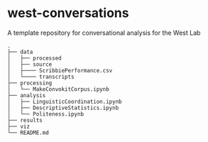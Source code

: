 # west-conversations
A template repository for conversational analysis for the West Lab

    .
    ├── data
    │   ├── processed
    │   ├── source
    │   ├──── ScribbiePerformance.csv
    │   └──── transcripts
    ├── processing
    │   └── MakeConvokitCorpus.ipynb
    ├── analysis
    │   ├── LinguisticCoordination.ipynb
    │   ├── DescriptiveStatistics.ipynb
    │   └── Politeness.ipynb
    ├── results
    ├── viz
    └── README.md
